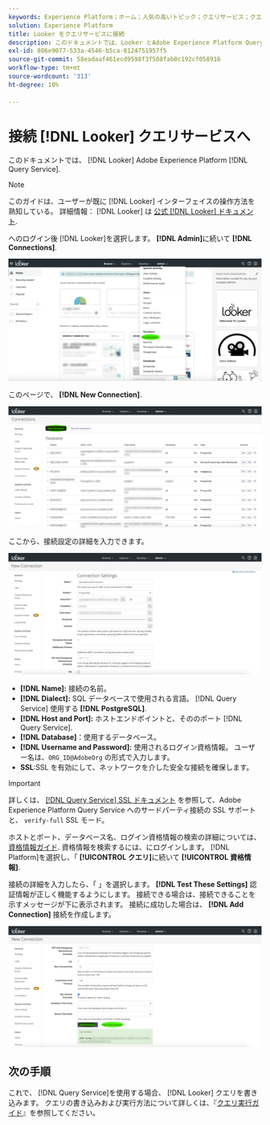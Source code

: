 ```yaml
---
keywords: Experience Platform；ホーム；人気の高いトピック；クエリサービス；クエリサービス；Looker;looker；クエリサービスへの接続；
solution: Experience Platform
title: Looker をクエリサービスに接続
description: このドキュメントでは、Looker とAdobe Experience Platform Query Service を接続する手順について説明します。
exl-id: 806e9077-533a-4546-b5ca-8124751957f5
source-git-commit: 58eadaaf461ecd9598f3f508fab0c192cf058916
workflow-type: tm+mt
source-wordcount: '313'
ht-degree: 10%

---
```


# 接続 [!DNL Looker] クエリサービスへ

このドキュメントでは、 [!DNL Looker] Adobe Experience Platform [!DNL Query Service].

>[!NOTE]
>
> このガイドは、ユーザーが既に [!DNL Looker] インターフェイスの操作方法を熟知している。 詳細情報： [!DNL Looker] は [公式 [!DNL Looker] ドキュメント](https://docs.looker.com/).

へのログイン後 [!DNL Looker]を選択します。 **[!DNL Admin]**&#x200B;に続いて **[!DNL Connections]**.

![この [!DNL Looker] 管理者ドロップダウンメニューで強調表示された接続を含むダッシュボード。](../images/clients/looker/click-admin-connections.png)

このページで、 **[!DNL New Connection]**.

![[ 新しい接続 ] がハイライト表示された [ 接続 ] ワークスペース。](../images/clients/looker/click-new-connection.png)

ここから、接続設定の詳細を入力できます。

![新しい接続の接続設定ページ。](../images/clients/looker/new-connection.png)

- **[!DNL Name]:** 接続の名前。
- **[!DNL Dialect]:** SQL データベースで使用される言語。 [!DNL Query Service] 使用する **[!DNL PostgreSQL]**.
- **[!DNL Host and Port]:** ホストエンドポイントと、そののポート [!DNL Query Service].
- **[!DNL Database]**：使用するデータベース。
- **[!DNL Username and Password]:** 使用されるログイン資格情報。 ユーザー名は、`ORG_ID@AdobeOrg` の形式で入力します。
- **SSL**:SSL を有効にして、ネットワークを介した安全な接続を確保します。

>[!IMPORTANT]
>
>詳しくは、 [[!DNL Query Service] SSL ドキュメント](./ssl-modes.md) を参照して、Adobe Experience Platform Query Service へのサードパーティ接続の SSL サポートと、 `verify-full` SSL モード。

ホストとポート、データベース名、ログイン資格情報の検索の詳細については、 [資格情報ガイド](../ui/credentials.md). 資格情報を検索するには、にログインします。 [!DNL Platform]を選択し、「 **[!UICONTROL クエリ]**&#x200B;に続いて **[!UICONTROL 資格情報]**.

接続の詳細を入力したら、「 」を選択します。 **[!DNL Test These Settings]** 認証情報が正しく機能するようにします。 接続できる場合は、接続できることを示すメッセージが下に表示されます。 接続に成功した場合は、 **[!DNL Add Connection]** 接続を作成します。

![[ 新しい接続 ] の [ 接続の設定 ] ページで、[ テストする ] 設定がハイライト表示されています。](../images/clients/looker/click-test-connection.png)

## 次の手順

これで、 [!DNL Query Service]を使用する場合、 [!DNL Looker] クエリを書き込みます。 クエリの書き込みおよび実行方法について詳しくは、『[クエリ実行ガイド](../best-practices/writing-queries.md)』を参照してください。
